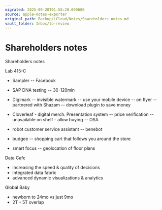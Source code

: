 ```yaml
---
migrated: 2025-09-20T01:58:20.090680
source: apple-notes-exporter
original_path: Backup/iCloud/Notes/Shareholders notes.md
vault_folder: Inbox/to-review
---
```

# Shareholders notes

Shareholders notes

Lab 415-C
- Sampler
-- Facebook 

- SAP DNA testing
-- 30-120min

- Digimark 
-- invisible watermark 
-- use your mobile device 
-- on flyer
-- partnered with Shazam 
-- download plugin to save money 

- Cloverleaf - digital merch. Presentation system 
-- price verification
-- unavailable on shelf - allow buying 
-- OSA

- robot customer service assistant
-- benebot 

- budgee 
-- shopping cart that follows you around the store

- smart focus
-- geolocation of floor plans

Data Cafe
- increasing the speed & quality of decisions 
- integrated data fabric
- advanced dynamic visualizations & analytics 

Global Baby
- newborn to 24mo vs just 9mo
- 2T - 5T overlap


